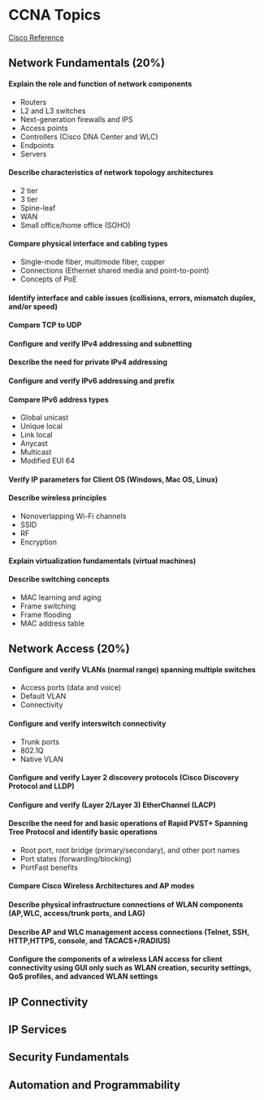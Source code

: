 # CCNA Topics

[Cisco Reference](https://learningnetwork.cisco.com/s/ccna-exam-topics)
## Network Fundamentals (20%)
#### Explain the role and function of network components
* Routers
* L2 and L3 switches
* Next-generation firewalls and IPS
* Access points
* Controllers (Cisco DNA Center and WLC)
* Endpoints
* Servers

#### Describe characteristics of network topology architectures
* 2 tier
* 3 tier
* Spine-leaf
* WAN
* Small office/home office (SOHO)

#### Compare physical interface and cabling types
* Single-mode fiber, multimode fiber, copper
* Connections (Ethernet shared media and point-to-point)
* Concepts of PoE

#### Identify interface and cable issues (collisions, errors, mismatch duplex, and/or speed)
#### Compare TCP to UDP
#### Configure and verify IPv4 addressing and subnetting
#### Describe the need for private IPv4 addressing
#### Configure and verify IPv6 addressing and prefix
#### Compare IPv6 address types
* Global unicast
* Unique local
* Link local
* Anycast
* Multicast
* Modified EUI 64

#### Verify IP parameters for Client OS (Windows, Mac OS, Linux)
#### Describe wireless principles
* Nonoverlapping Wi-Fi channels
* SSID
* RF
* Encryption

#### Explain virtualization fundamentals (virtual machines)
#### Describe switching concepts
* MAC learning and aging
* Frame switching
* Frame flooding
* MAC address table

## Network Access (20%)
#### Configure and verify VLANs (normal range) spanning multiple switches
* Access ports (data and voice)
* Default VLAN
* Connectivity

#### Configure and verify interswitch connectivity
* Trunk ports
* 802.1Q
* Native VLAN

#### Configure and verify Layer 2 discovery protocols (Cisco Discovery Protocol and LLDP)
#### Configure and verify (Layer 2/Layer 3) EtherChannel (LACP)
#### Describe the need for and basic operations of Rapid PVST+ Spanning Tree Protocol and identify basic operations
* Root port, root bridge (primary/secondary), and other port names
* Port states (forwarding/blocking)
* PortFast benefits

#### Compare Cisco Wireless Architectures and AP modes
#### Describe physical infrastructure connections of WLAN components (AP,WLC, access/trunk ports, and LAG)
#### Describe AP and WLC management access connections (Telnet, SSH, HTTP,HTTPS, console, and TACACS+/RADIUS)
#### Configure the components of a wireless LAN access for client  connectivity using GUI only such as WLAN creation, security settings, QoS profiles, and advanced WLAN settings

## IP Connectivity
## IP Services
## Security Fundamentals
## Automation and Programmability
